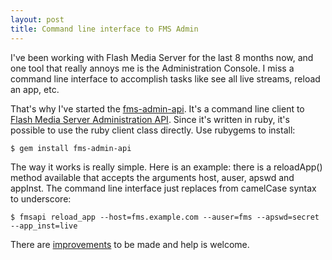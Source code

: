 ```yaml
---
layout: post
title: Command line interface to FMS Admin
---
```


I've been working with Flash Media Server for the last 8 months now, and one tool that really annoys me is the Administration Console. I miss a command line interface to accomplish tasks like see all live streams, reload an app, etc.

That's why I've started the <a href="https://github.com/igorsobreira/fms-admin-api/">fms-admin-api</a>. It's a command line client to <a href="http://help.adobe.com/en_US/flashmediaserver/adminapi/WSa4cb07693d12388431df580a12a34991ebc-8000.html">Flash Media Server Administration API</a>. Since it's written in ruby, it's possible to use the ruby client class directly. Use rubygems to install:

    $ gem install fms-admin-api

The way it works is really simple. Here is an example: there is a reloadApp() method available that accepts the arguments host, auser, apswd and appInst. The command line interface just replaces from camelCase syntax to underscore:

    $ fmsapi reload_app --host=fms.example.com --auser=fms --apswd=secret --app_inst=live

There are [improvements](https://github.com/igorsobreira/fms-admin-api/issues?sort=created&direction=desc&state=open) to be made and help is welcome.